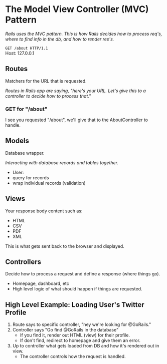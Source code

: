 # The Model View Controller (MVC) Pattern

_Rails uses the MVC pattern. This is how Rails decides how to process req's, where to find info in the db, and how to render res's._

`GET /about HTTP/1.1`\
Host: 127.0.0.1

## Routes

Matchers for the URL that is requested.

_Routes in Rails app are saying, "here's your URL. Let's give this to a controller to decide how to process that."_

### GET for "/about"

I see you requested "/about", we'll give that to the AboutController to handle.

## Models

Database wrapper.

_Interacting with database records and tables together._

-  User:
-  query for records
-  wrap individual records (validation)

## Views

Your response body content such as:

-  HTML
-  CSV
-  PDF
-  XML

This is what gets sent back to the browser and displayed.

## Controllers

Decide how to process a request and define a response (where things go).

-  Homepage, dashboard, etc
-  High level logic of what should happen if things are requested.

## High Level Example: Loading User's Twitter Profile

1. Route says to specific controller, "hey we're looking for @GoRails."
2. Controller says "Go find @GoRails in the database"
   -  If you find it, render out HTML (view) for their profile.
   -  If don't find, redirect to homepage and give them an error.
3. Up to controller what gets loaded from DB and how it's rendered out in view.
   -  The controller controls how the request is handled.
